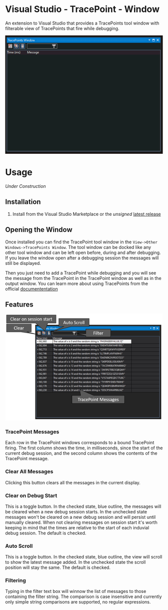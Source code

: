 # Visual Studio - TracePoint - Window
An extension to Visual Studio that provides a TracePoints tool window with filterable view of TracePoints that fire while debugging.

<p align="center">
<img alt="TracePoint Window in Visual Studio 2019 in action" src="https://raw.githubusercontent.com/andysterland/visualstudio-tracepoint-window/master/docs/TracePointsWindow.gif" />
</p>

# Usage

*Under Construction* 

## Installation
1. Install from the Visual Studio Marketplace or the _unsigned_ [latest release](https://github.com/andysterland/visualstudio-tracepoint-window/releases/latest)

## Opening the Window

Once installed you can find the TracePoint tool window in the `View->Other Windows->TracePoints Window`. The tool window can be docked like any other tool window and can be left open before, during and after debugging. If you leave the window open after a debugging session the messages will still be displayed.  

Then you just need to add a TracePoint while debugging and you will see the message from the TracePoint in the TracePoint window as well as in the output window. You can learn more about using TracePoints from the official [documententation](https://docs.microsoft.com/en-us/visualstudio/debugger/using-breakpoints?view=vs-2019#BKMK_Print_to_the_Output_window_with_tracepoints)

## Features

<p align="center">
<img alt="Overview of the TracePoint Window in Visual Studio 2019" src="https://raw.githubusercontent.com/andysterland/visualstudio-tracepoint-window/master/docs/UIScreenshot.png" />
</p>

### TracePoint Messages
Each row in the TracePoint windows corresponds to a bound TracePoint firing. The first column shows the time, in milliseconds, since the start of the current debug session, and the second column shows the contents of the TracePoint message.

### Clear All Messages
Clicking this button clears all the messages in the current display.

### Clear on Debug Start
This is a toggle button. In the checked state, blue outline, the messages will be cleared when a new debug session starts. In the unchecked state messages won't be cleared on a new debug session and will persist until manually cleared. When not clearing messages on session start it's worth keeping in mind that the times are relative to the start of each induvial debug session. The default is checked.

### Auto Scroll
This is a toggle button. In the checked state, blue outline, the view will scroll to show the latest message added. In the unchecked state the scroll position will stay the same. The default is checked.

### Filtering
Typing in the filter text box will winnow the list of messages to those containing the filter string. The comparison is case insensitive and currently only simple string comparisons are supported, no regular expressions.
